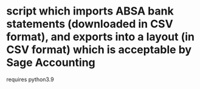 # script which imports ABSA bank statements (downloaded in CSV format), and exports into a layout (in CSV format) which is acceptable by Sage Accounting

requires python3.9
